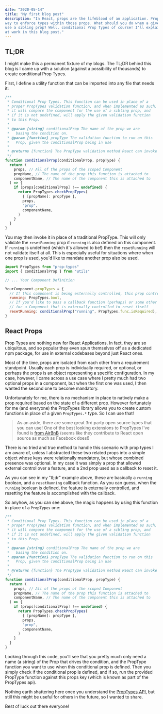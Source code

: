 ```yaml
---
date: "2020-05-14"
title: "My first blog post"
description: "In React, props are the lifeblood of an application. PropTypes are an industry standard
way to enforce types within those props. What should you do when a given prop is required in order to
use a sibling prop? Well, conditional Prop Types of course! I'll explain how I solved this problem
at work in this blog post."
---
```


## TL;DR

I might make this a permanent fixture of my blogs. The TL;DR behind this blog is
I came up with a solution (against a possibility of thousands) to create
conditional Prop Types.

First, I define a utility function that can be imported into any file that needs
it:

```js
/**
 * Conditional Prop Types. This function can be used in place of a
 * proper PropTypes validation function, and when implemented as such,
 * it will compare the component for the use of a sibling prop, and
 * if it is not undefined, will apply the given validation function
 * to this Prop.
 *
 * @param {string} conditionalProp The name of the prop we are
 *   basing the condition on.
 * @param {function} propType The validation function to run on this
 *   Prop, given the conditionalProp being in use
 *
 * @returns {function} The PropType validation method React can invoke
 */
function conditionalProp(conditionalProp, propType) {
  return (
    props, // All of the props of the scoped Component
    propName, // The name of the prop this function is attached to
    componentName, // The name of the component this is attached to
  ) => {
    if (props[conditionalProp] !== undefined) {
      return PropTypes.checkPropTypes(
        { [propName]: propType },
        props,
        "prop",
        componentName,
      )
    }
  }
}
```

You may then invoke it in place of a traditional PropType. This will only
validate the `resetRunning` prop if `running` is also defined on this component.
If `running` is undefined (which it's allowed to be!) then the `resetRunning`
will not validate itself at all. This is especially useful for situations where
when one prop is used, you'd like to mandate another prop also be used.

```jsx
import PropTypes from "prop-types"
import { conditionalProp } from "utils"

// ... Your Component Definition

YourComponent.propTypes = {
  // If this component is being externally controlled, this prop controls it.
  running: PropTypes.bool,
  // If you'd like to pass a callback function (perhaps) or some other method
  // for a Component that is externally controlled to reset itself
  resetRunning: conditionalProp("running", PropTypes.func.isRequired),
}
```

## React Props

Prop Types are nothing new for React Applications. In fact, they are so
ubiquitous, and so popular they even spun themselves off as a dedicated npm
package, for use in external codebases beyond just React ones.

Most of the time, props are isolated from each other from a requirement
standpoint. Usually each prop is individually required, or optional, or perhaps
the props is an object representing a specific configuration. In my case,
however, I came across a use case where I pretty much had two optional props in
a component, but when the first one was used, I then wanted the second one to
become mandatory.

Unfortunately for me, there is no mechanism in place to natively make a prop
required based on the state of a different prop. However fortunately for me (and
everyone) the PropTypes library allows you to create custom functions in place
of a given `PropTypes.*` type. So I can use that!

> As an aside, there are some great 3rd party open source types that you can
> use! One of the best looking extensions to PropTypes I've found is
> [from AirBnB](https://github.com/airbnb/prop-types) (seems like they
> contribute to React open source as much as Facebook does!)

There is no tried and true method to handle this scenario with prop types I am
aware of, unless I abstracted these two related props into a simple object whose
keys were relationally mandatory, but whose combined presence was optional. In
my case it was simply a prop that allowed external control over a feature, and a
2nd prop used as a callback to reset it.

As you can see in my "tl;dr" example above, these are basically a `running`
boolean, and a `resetRunning` callback function. As you can guess, when the
`running` boolean is defined, the feature is externally controlled, and
resetting the feature is accomplished with the callback.

So anyhow, as you can see above, the magic happens by using this function in
place of a `PropTypes` one:

```js
/**
 * Conditional Prop Types. This function can be used in place of a
 * proper PropTypes validation function, and when implemented as such,
 * it will compare the component for the use of a sibling prop, and
 * if it is not undefined, will apply the given validation function
 * to this Prop.
 *
 * @param {string} conditionalProp The name of the prop we are
 *   basing the condition on.
 * @param {function} propType The validation function to run on this
 *   Prop, given the conditionalProp being in use
 *
 * @returns {function} The PropType validation method React can invoke
 */
function conditionalProp(conditionalProp, propType) {
  return (
    props, // All of the props of the scoped Component
    propName, // The name of the prop this function is attached to
    componentName, // The name of the component this is attached to
  ) => {
    if (props[conditionalProp] !== undefined) {
      return PropTypes.checkPropTypes(
        { [propName]: propType },
        props,
        "prop",
        componentName,
      )
    }
  }
}
```

Looking through this code, you'll see that you pretty much only need a name (a
string) of the Prop that drives the condition, and the PropType function you
want to use when this conditional prop is defined. Then you simply check if the
conditional prop is defined, and if so, run the provided PropType function
against this props key (which is known as part of the PropTypes api).

Nothing earth shattering here once you understand the
[PropTypes API](https://reactjs.org/docs/typechecking-with-proptypes.html#proptypes),
but still this might be useful for others in the future, so I wanted to share.

Best of luck out there everyone!
